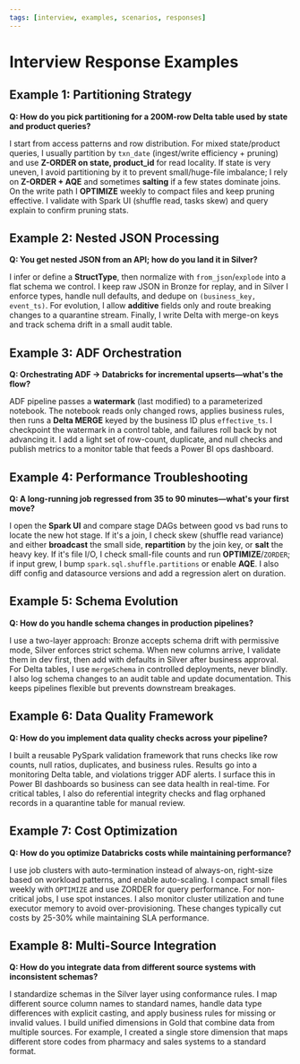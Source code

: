 ```yaml
---
tags: [interview, examples, scenarios, responses]
---
```


# Interview Response Examples

## Example 1: Partitioning Strategy
**Q: How do you pick partitioning for a 200M-row Delta table used by state and product queries?**

I start from access patterns and row distribution. For mixed state/product queries, I usually partition by `txn_date` (ingest/write efficiency + pruning) and use **Z-ORDER on state, product_id** for read locality. If state is very uneven, I avoid partitioning by it to prevent small/huge-file imbalance; I rely on **Z-ORDER + AQE** and sometimes **salting** if a few states dominate joins. On the write path I **OPTIMIZE** weekly to compact files and keep pruning effective. I validate with Spark UI (shuffle read, tasks skew) and query explain to confirm pruning stats.

## Example 2: Nested JSON Processing
**Q: You get nested JSON from an API; how do you land it in Silver?**

I infer or define a **StructType**, then normalize with `from_json`/`explode` into a flat schema we control. I keep raw JSON in Bronze for replay, and in Silver I enforce types, handle null defaults, and dedupe on `(business_key, event_ts)`. For evolution, I allow **additive** fields only and route breaking changes to a quarantine stream. Finally, I write Delta with merge-on keys and track schema drift in a small audit table.

## Example 3: ADF Orchestration
**Q: Orchestrating ADF → Databricks for incremental upserts—what's the flow?**

ADF pipeline passes a **watermark** (last modified) to a parameterized notebook. The notebook reads only changed rows, applies business rules, then runs a **Delta MERGE** keyed by the business ID plus `effective_ts`. I checkpoint the watermark in a control table, and failures roll back by not advancing it. I add a light set of row-count, duplicate, and null checks and publish metrics to a monitor table that feeds a Power BI ops dashboard.

## Example 4: Performance Troubleshooting
**Q: A long-running job regressed from 35 to 90 minutes—what's your first move?**

I open the **Spark UI** and compare stage DAGs between good vs bad runs to locate the new hot stage. If it's a join, I check skew (shuffle read variance) and either **broadcast** the small side, **repartition** by the join key, or **salt** the heavy key. If it's file I/O, I check small-file counts and run **OPTIMIZE**/`ZORDER`; if input grew, I bump `spark.sql.shuffle.partitions` or enable **AQE**. I also diff config and datasource versions and add a regression alert on duration.

## Example 5: Schema Evolution
**Q: How do you handle schema changes in production pipelines?**

I use a two-layer approach: Bronze accepts schema drift with permissive mode, Silver enforces strict schema. When new columns arrive, I validate them in dev first, then add with defaults in Silver after business approval. For Delta tables, I use `mergeSchema` in controlled deployments, never blindly. I also log schema changes to an audit table and update documentation. This keeps pipelines flexible but prevents downstream breakages.

## Example 6: Data Quality Framework
**Q: How do you implement data quality checks across your pipeline?**

I built a reusable PySpark validation framework that runs checks like row counts, null ratios, duplicates, and business rules. Results go into a monitoring Delta table, and violations trigger ADF alerts. I surface this in Power BI dashboards so business can see data health in real-time. For critical tables, I also do referential integrity checks and flag orphaned records in a quarantine table for manual review.

## Example 7: Cost Optimization
**Q: How do you optimize Databricks costs while maintaining performance?**

I use job clusters with auto-termination instead of always-on, right-size based on workload patterns, and enable auto-scaling. I compact small files weekly with `OPTIMIZE` and use ZORDER for query performance. For non-critical jobs, I use spot instances. I also monitor cluster utilization and tune executor memory to avoid over-provisioning. These changes typically cut costs by 25-30% while maintaining SLA performance.

## Example 8: Multi-Source Integration
**Q: How do you integrate data from different source systems with inconsistent schemas?**

I standardize schemas in the Silver layer using conformance rules. I map different source column names to standard names, handle data type differences with explicit casting, and apply business rules for missing or invalid values. I build unified dimensions in Gold that combine data from multiple sources. For example, I created a single store dimension that maps different store codes from pharmacy and sales systems to a standard format.

